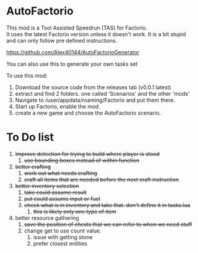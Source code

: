 # AutoFactorio

This mod is a Tool Assisted Speedrun (TAS) for Factorio.  
It uses the latest Factorio version unless it doesn't work.
It is a bit stupid and can only follow pre defined instructions.

https://github.com/Alex40144/AutoFactorioGenerator

You can also use this to generate your own tasks set

To use this mod:

1. Download the source code from the releases tab (v0.0.1 latest)
2. extract and find 2 folders. one called 'Scenarios' and the other 'mods'
3. Navigate to /user/appdata/roaming/Factorio and put them there.
4. Start up Factorio, enable the mod.
5. create a new game and choose the AutoFactorio scenario.

# To Do list

1. ~~Improve detection for trying to build where player is stood~~
   1. ~~use bounding boxes instead of within function~~
2. ~~better crafting~~
   1. ~~work out what needs crafting~~
   2. ~~craft all items that are needed before the next craft instruction~~
3. ~~better inventory selection~~
   1. ~~take could assume result~~
   2. ~~put could assume input or fuel~~
   3. ~~check what is in inventory and take that. don't define it in tasks.lua~~
      1. ~~this is likely only one type of item~~
4. better resource gathering
   1. ~~save the position of chests that we can refer to when we need stuff~~
   2. change get to use count value.
      1. issue with getting stone
      1. prefer closest entities
